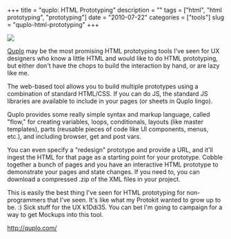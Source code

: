 +++
title = "quplo: HTML Prototyping"
description = ""
tags = ["html", "html prototyping", "prototyping"]
date = "2010-07-22"
categories = ["tools"]
slug = "quplo-html-prototyping"
+++


<div class="tool-screenshot mb1"><a href="http://quplo.com/"><img id="bluga-thumbnail-2674" class="bluga-thumbnail custom" src="http://media.konigi.com/bluga/
wt522fa9c2b4a42_custom.jpg"/></a></div><p><a href="http://quplo.com/">Quplo</a> may be the most promising HTML prototyping tools I've seen for UX designers who know a little HTML and would like to do HTML prototyping, but either don't have the chops to build the interaction by hand, or are lazy like me.</p>

<p>The web-based tool allows you to build multiple prototypes using a combination of standard HTML/CSS. If you can do JS, the standard JS libraries are available to include in your pages (or sheets in Quplo lingo).</p>

<p>Quplo provides some really simple syntax and markup language, called &quot;flow,&quot; for creating variables, loops, conditionals, layouts (like master templates), parts (reusable pieces of code like UI components, menus, etc.), and including browser, get and post vars.</p>

<p>You can even specify a &quot;redesign&quot; prototype and provide a URL, and it'll ingest the HTML for that page as a starting point for your prototype. Cobble together a bunch of pages and you have an interactive HTML prototype to demonstrate your pages and state changes. If you need to, you can download a compressed .zip of the XML files in your project.</p>

<p>This is easily the best thing I've seen for HTML prototyping for non-programmers that I've seen. It's like what my Protokit wanted to grow up to be. :) Sick stuff for the UX k1Ddi35. You can bet I'm going to campaign for a way to get Mockups into this tool.</p>

  
<p><a href="http://quplo.com/">http://quplo.com/</a></p>
      
